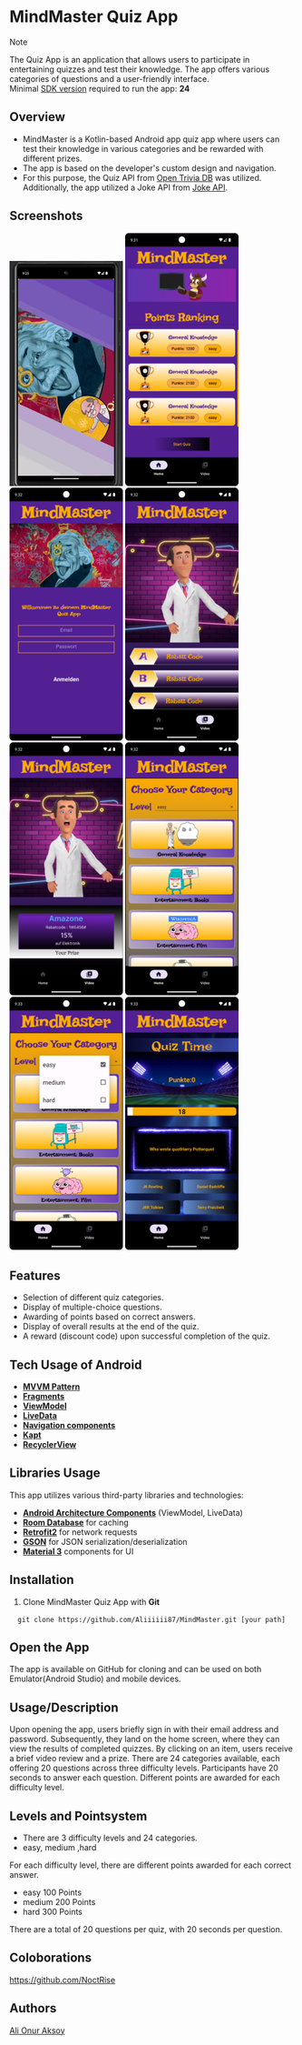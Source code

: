 # MindMaster Quiz App

> [!NOTE]
> The Quiz App is an application that allows users to participate in entertaining quizzes and test their knowledge.
> The app offers various categories of questions and a user-friendly interface. <br>
> Minimal [SDK version](https://apilevels.com) required to run the app: **24**

 ## Overview

- MindMaster is a Kotlin-based Android app quiz app where users can test their knowledge in various categories and be rewarded with different prizes.<br>
- The app is based on the developer's custom design and navigation.<br>
- For this purpose, the Quiz API from [Open Trivia DB](https://opentdb.com) was utilized.<br> Additionally, the app utilized a Joke API from    [Joke API](https://sv443.net/jokeapi/v2/).

 ## Screenshots

 <p float="left">
  <img src="/Screenshots/MindMaster.gif" width="200" />
  <img src="/Screenshots/Screenshot_20231115_093139.png" width="200" />
  <img src="/Screenshots/Screenshot_20231115_093210.png" width="200" />
  <img src="/Screenshots/Screenshot_20231115_093235.png" width="200" />
  <img src="/Screenshots/Screenshot_20231115_093249.png" width="200" />
  <img src="/Screenshots/Screenshot_20231115_093303.png" width="200" />
  <img src="/Screenshots/Screenshot_20231115_093315.png" width="200" />
  <img src="/Screenshots/Screenshot_20231115_093332.png" width="200" />
</p>

## Features

- Selection of different quiz categories.
- Display of multiple-choice questions.
- Awarding of points based on correct answers.
- Display of overall results at the end of the quiz.
- A reward (discount code) upon successful completion of the quiz.


## Tech Usage of Android
- **[MVVM Pattern](https://developer.android.com/topic/architecture)**
- **[Fragments](https://developer.android.com/guide/fragments)**
- **[ViewModel](https://developer.android.com/topic/libraries/architecture/viewmodel)**
- **[LiveData](https://developer.android.com/topic/libraries/architecture/livedata)**
- **[Navigation components](https://developer.android.com/guide/navigation/get-started)**
- **[Kapt](https://kotlinlang.org/docs/kapt.html)**
- **[RecyclerView](https://developer.android.com/reference/androidx/recyclerview/widget/RecyclerView)** 


## Libraries Usage
This app utilizes various third-party libraries and technologies:

- **[Android Architecture Components](https://developer.android.com/topic/architecture)** (ViewModel, LiveData)
- **[Room Database](https://developer.android.com/training/data-storage/room)** for caching
- **[Retrofit2](https://github.com/square/retrofit)** for network requests
- **[GSON](https://github.com/google/gson)** for JSON serialization/deserialization
- **[Material 3](https://m3.material.io)** components for UI


## Installation

1. Clone MindMaster Quiz App with **Git**

```git
  git clone https://github.com/Aliiiiii87/MindMaster.git [your path]

```

## Open the App

The app is available on GitHub for cloning and can be used on both Emulator(Android Studio) and mobile devices.


## Usage/Description

Upon opening the app, users briefly sign in with their email address and password. Subsequently, they land on the home screen, where they can view the results of completed quizzes. By clicking on an item, users receive a brief video review and a prize. There are 24 categories available, each offering 20 questions across three difficulty levels. Participants have 20 seconds to answer each question. Different points are awarded for each difficulty level.

## Levels and Pointsystem

- There are 3 difficulty levels and 24 categories.
- easy, medium ,hard

For each difficulty level, there are different points awarded for each correct answer.

- easy   100 Points
- medium 200 Points
- hard   300 Points

There are a total of 20 questions per quiz, with 20 seconds per question.

## Coloborations

 https://github.com/NoctRise

## Authors

[Ali Onur Aksoy](https://github.com/Aliiiiii87)
